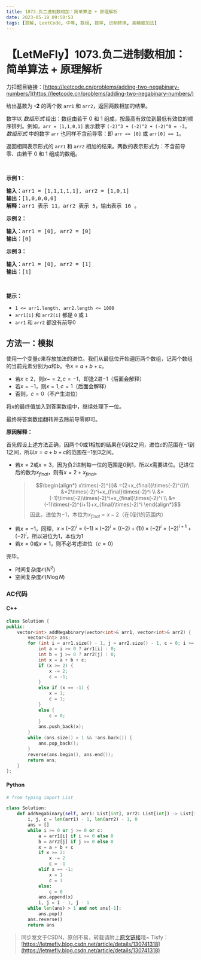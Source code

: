 ```yaml
---
title: 1073.负二进制数相加：简单算法 + 原理解析
date: 2023-05-18 09:50:53
tags: [题解, LeetCode, 中等, 数组, 数学, 进制转换, 高精度加法]
---
```


# 【LetMeFly】1073.负二进制数相加：简单算法 + 原理解析

力扣题目链接：[https://leetcode.cn/problems/adding-two-negabinary-numbers/](https://leetcode.cn/problems/adding-two-negabinary-numbers/)

<p>给出基数为 <strong>-2</strong>&nbsp;的两个数&nbsp;<code>arr1</code> 和&nbsp;<code>arr2</code>，返回两数相加的结果。</p>

<p>数字以&nbsp;<em>数组形式</em><strong>&nbsp;</strong>给出：数组由若干 0 和 1 组成，按最高有效位到最低有效位的顺序排列。例如，<code>arr&nbsp;= [1,1,0,1]</code>&nbsp;表示数字&nbsp;<code>(-2)^3&nbsp;+ (-2)^2 + (-2)^0 = -3</code>。<em>数组形式</em>&nbsp;中的数字 <code>arr</code> 也同样不含前导零：即&nbsp;<code>arr == [0]</code>&nbsp;或&nbsp;<code>arr[0] == 1</code>。</p>

<p>返回相同表示形式的 <code>arr1</code> 和 <code>arr2</code> 相加的结果。两数的表示形式为：不含前导零、由若干 0 和 1 组成的数组。</p>

<p>&nbsp;</p>

<p><strong>示例 1：</strong></p>

<pre>
<strong>输入：</strong>arr1 = [1,1,1,1,1], arr2 = [1,0,1]
<strong>输出：</strong>[1,0,0,0,0]
<strong>解释：</strong>arr1 表示 11，arr2 表示 5，输出表示 16 。
</pre>

<p><meta charset="UTF-8" /></p>

<p><strong>示例 2：</strong></p>

<pre>
<strong>输入：</strong>arr1 = [0], arr2 = [0]
<strong>输出：</strong>[0]
</pre>

<p><strong>示例 3：</strong></p>

<pre>
<strong>输入：</strong>arr1 = [0], arr2 = [1]
<strong>输出：</strong>[1]
</pre>

<p>&nbsp;</p>

<p><strong>提示：</strong></p>
<meta charset="UTF-8" />

<ul>
	<li><code>1 &lt;= arr1.length,&nbsp;arr2.length &lt;= 1000</code></li>
	<li><code>arr1[i]</code>&nbsp;和&nbsp;<code>arr2[i]</code>&nbsp;都是&nbsp;<code>0</code>&nbsp;或&nbsp;<code>1</code></li>
	<li><code>arr1</code>&nbsp;和&nbsp;<code>arr2</code>&nbsp;都没有前导0</li>
</ul>


    
## 方法一：模拟

使用一个变量$c$来存放加法的进位。我们从最低位开始遍历两个数组，记两个数组的当前元素分别为$a$和$b$。令$x = a + b + c$。

+ 若$x\geq 2$，则$x -= 2, c = -1$，即逢$2$进$-1$（后面会解释）
+ 若$x = -1$，则$x = 1, c = 1$（后面会解释）
+ 否则，$c=0$（不产生进位）

将$x$的最终值加入到答案数组中，继续处理下一位。

最终将答案数组翻转并去除前导零即可。

**原因解释：**

首先假设上述方法正确，因两个$0$或$1$相加的结果在$0$到$2$之间，进位$c$的范围在$-1$到$1$之间，所以$x=a+b+c$的范围在$-1$到$3$之间。

+ 若$x=2$或$x=3$，因为负2进制每一位的范围是$0$到$1$，所以$x$需要进位。记进位后的数为$x_{final}$，则有$x=2+x_{final}$。
   > $$\begin{align*}
  x\times(-2)^{i}& =(2+x_{final})\times(-2)^{i}\\
  &=2\times(-2)^i+x_{final}\times(-2)^i \\
  &=(-1)\times(-2)\times(-2)^i+x_{final}\times(-2)^i \\
  &=(-1)\times(-2)^{i+1}+x_{final}\times(-2)^i
\end{align*}$$
   > 因此，进位为$-1$，本位为$x_{final}=x - 2$（在$0$到$1$的范围内）
+ 若$x=-1$，同理，$x\times(-2)^i=(-1)\times(-2)^i=((-2)+(1))\times(-2)^i=(-2)^{i+1}+(-2)^i$，所以进位为$1$，本位为$1$
+ 若$x=0$或$x=1$，则不必考虑进位（$c=0$）

完毕。

+ 时间复杂度$\mathcal O(N^2)$
+ 空间复杂度$\mathcal O(N\log N)$

### AC代码

#### C++

```cpp
class Solution {
public:
    vector<int> addNegabinary(vector<int>& arr1, vector<int>& arr2) {
        vector<int> ans;
        for (int i = arr1.size() - 1, j = arr2.size() - 1, c = 0; i >= 0 || j >= 0 || c; i--, j--) {
            int a = i >= 0 ? arr1[i] : 0;
            int b = j >= 0 ? arr2[j] : 0;
            int x = a + b + c;
            if (x >= 2) {
                x -= 2;
                c = -1;
            }
            else if (x == -1) {
                x = 1;
                c = 1;
            }
            else {
                c = 0;
            }
            ans.push_back(x);
        }
        while (ans.size() > 1 && !ans.back()) {
            ans.pop_back();
        }
        reverse(ans.begin(), ans.end());
        return ans;
    }
};
```

#### Python

```python
# from typing import List

class Solution:
    def addNegabinary(self, arr1: List[int], arr2: List[int]) -> List[int]:
        i, j, c = len(arr1) - 1, len(arr2) - 1, 0
        ans = []
        while i >= 0 or j >= 0 or c:
            a = arr1[i] if i >= 0 else 0
            b = arr2[j] if j >= 0 else 0
            x = a + b + c
            if x >= 2:
                x -= 2
                c = -1
            elif x == -1:
                x = 1
                c = 1
            else:
                c = 0
            ans.append(x)
            i, j = i - 1, j - 1
        while len(ans) > 1 and not ans[-1]:
            ans.pop()
        ans.reverse()
        return ans
```

> 同步发文于CSDN，原创不易，转载请附上[原文链接](https://blog.tisfy.eu.org/2023/05/18/LeetCode%201073.%E8%B4%9F%E4%BA%8C%E8%BF%9B%E5%88%B6%E6%95%B0%E7%9B%B8%E5%8A%A0/)哦~
> Tisfy：[https://letmefly.blog.csdn.net/article/details/130741318](https://letmefly.blog.csdn.net/article/details/130741318)
